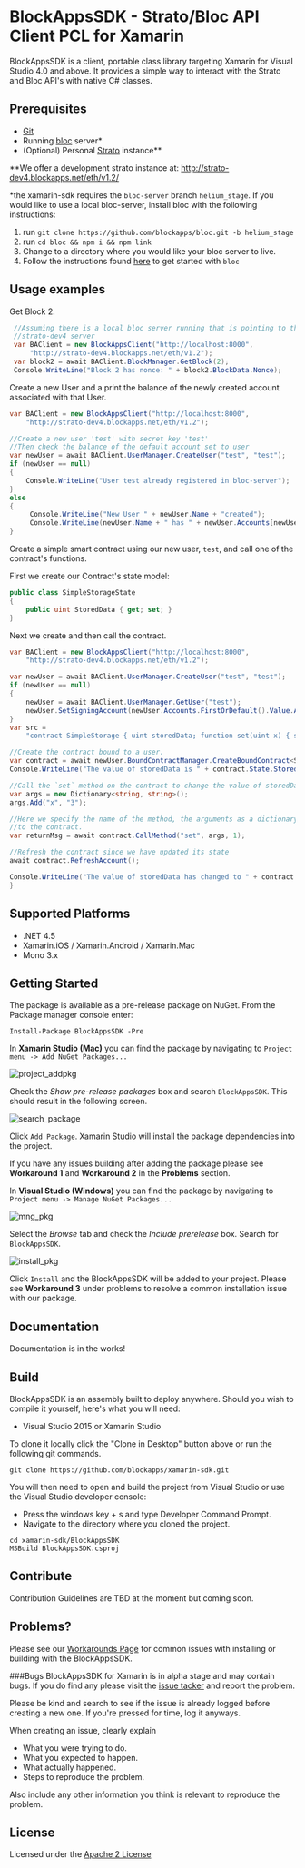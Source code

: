 # BlockAppsSDK - Strato/Bloc API Client PCL for Xamarin


BlockAppsSDK is a client, portable class library targeting Xamarin for Visual Studio 4.0 and above. It provides a simple
way to interact with the Strato and Bloc API's with native C# classes.

## Prerequisites
  * [Git](https://git-scm.com/)
  * Running [bloc](https://github.com/blockapps/bloc) server\*
  * (Optional) Personal [Strato](https://azure.microsoft.com/en-us/marketplace/partners/consensys/blockapps-strato/) instance\*\*

  \*\*We offer a development strato instance at: http://strato-dev4.blockapps.net/eth/v1.2/
  
  \*the xamarin-sdk requires the `bloc-server` branch `helium_stage`. If you would like to use a local bloc-server, install bloc with the following instructions:
  
  1. run `git clone https://github.com/blockapps/bloc.git -b helium_stage`
  1. run `cd bloc && npm i && npm link`
  1. Change to a directory where you would like your bloc server to live.
  1. Follow the instructions found [here](https://github.com/blockapps/bloc#generate-a-new-blockchain-app) to get started with `bloc`

## Usage examples

Get Block 2.
```c#
 //Assuming there is a local bloc server running that is pointing to the BlockApps
 //strato-dev4 server
 var BAClient = new BlockAppsClient("http://localhost:8000",
     "http://strato-dev4.blockapps.net/eth/v1.2");
 var block2 = await BAClient.BlockManager.GetBlock(2);
 Console.WriteLine("Block 2 has nonce: " + block2.BlockData.Nonce);
```


Create a new User and a print the balance of the newly created account associated with that User.

```c#
var BAClient = new BlockAppsClient("http://localhost:8000",
    "http://strato-dev4.blockapps.net/eth/v1.2");

//Create a new user 'test' with secret key 'test'
//Then check the balance of the default account set to user
var newUser = await BAClient.UserManager.CreateUser("test", "test");
if (newUser == null)
{
    Console.WriteLine("User test already registered in bloc-server");
}
else
{
     Console.WriteLine("New User " + newUser.Name + "created");
     Console.WriteLine(newUser.Name + " has " + newUser.Accounts[newUser.SigningAccount].Balance + " wei in their default account.");
}
```

Create a simple smart contract using our new user, `test`, and call
one of the contract's functions.

First we create our Contract's state model:
```c#
public class SimpleStorageState
{
    public uint StoredData { get; set; }
}
```
Next we create and then call the contract.
```c#
var BAClient = new BlockAppsClient("http://localhost:8000",
    "http://strato-dev4.blockapps.net/eth/v1.2");

var newUser = await BAClient.UserManager.CreateUser("test", "test");
if (newUser == null)
{
    newUser = await BAClient.UserManager.GetUser("test");
    newUser.SetSigningAccount(newUser.Accounts.FirstOrDefault().Value.Address,"test");
}
var src =
    "contract SimpleStorage { uint storedData; function set(uint x) { storedData = x; } function get() returns (uint retVal) { return storedData; } }";

//Create the contract bound to a user.
var contract = await newUser.BoundContractManager.CreateBoundContract<SimpleStorageState>(src, "SimpleStorage");
Console.WriteLine("The value of storedData is " + contract.State.StoredData);

//Call the `set` method on the contract to change the value of storedData.
var args = new Dictionary<string, string>();
args.Add("x", "3");

//Here we specify the name of the method, the arguments as a dictionary and the amount of ether we would like to send
//to the contract.
var returnMsg = await contract.CallMethod("set", args, 1);

//Refresh the contract since we have updated its state
await contract.RefreshAccount();

Console.WriteLine("The value of storedData has changed to " + contract.State.StoredData);
}
```
## Supported Platforms

* .NET 4.5
* Xamarin.iOS / Xamarin.Android / Xamarin.Mac
* Mono 3.x

## Getting Started

The package is available as a pre-release package on NuGet. From the Package
manager console enter:

```
Install-Package BlockAppsSDK -Pre
```

In **Xamarin Studio (Mac)** you can find the package by navigating to `Project menu -> Add
NuGet Packages...`

![project_addpkg](https://github.com/blockapps/xamarin-sdk/blob/master/images/project_addpkg.png?raw=true)

Check the *Show pre-release packages* box and search `BlockAppsSDK`. This should
result in the following screen.

![search_package](https://github.com/blockapps/xamarin-sdk/blob/master/images/add_pkg.png?raw=true)

Click `Add Package`. Xamarin Studio will install the package dependencies into the project.

If you have any issues building after adding the package please see **Workaround 1** and 
**Workaround 2** in the **Problems** section.

In **Visual Studio (Windows)** you can find the package by navigating to `Project menu -> Manage
NuGet Packages...`

![mng_pkg](https://github.com/blockapps/xamarin-sdk/blob/master/images/mng_pkg_win.png?raw=true)

Select the *Browse* tab and check the *Include prerelease* box. Search for `BlockAppsSDK`.

![install_pkg](https://github.com/blockapps/xamarin-sdk/blob/master/images/install_pkg_win.png?raw=true)

Click `Install` and the BlockAppsSDK will be added to your project. Please see **Workaround 3** under problems
to resolve a common installation issue with our package.

## Documentation

Documentation is in the works!

## Build

BlockAppsSDK is an assembly built to deploy anywhere. Should you
wish to compile it yourself, here's what you will need:

* Visual Studio 2015 or Xamarin Studio

To clone it locally click the "Clone in Desktop" button above or run the
following git commands.

```
git clone https://github.com/blockapps/xamarin-sdk.git

```

You will then need to open and build the project from Visual Studio
or use the Visual Studio developer console:

  * Press the windows key + s and type Developer Command Prompt.
  * Navigate to the directory where you cloned the project.
```
cd xamarin-sdk/BlockAppsSDK
MSBuild BlockAppsSDK.csproj
```

## Contribute

Contribution Guidelines are TBD at the moment but coming soon.

## Problems?

Please see our [Workarounds Page](https://github.com/blockapps/xamarin-sdk/blob/master/XamarinInstallIssues.md) for common issues with installing or building with the BlockAppsSDK.


###Bugs
BlockAppsSDK for Xamarin is in alpha stage and may contain bugs. If you do find
any please visit the
[issue tacker](https://github.com/blockapps/xamarin-sdk/issues) and
report the problem.

Please be kind and search to see if the issue is already logged before creating
a new one. If you're pressed for time, log it anyways.

When creating an issue, clearly explain

* What you were trying to do.
* What you expected to happen.
* What actually happened.
* Steps to reproduce the problem.

Also include any other information you think is relevant to reproduce the
problem.

## License



Licensed under the [Apache 2
License](http://www.apache.org/licenses/LICENSE-2.0)
